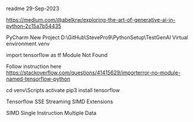 readme
29-Sep-2023

https://medium.com/@abelkrw/exploring-the-art-of-generative-ai-in-python-2c15a7b54435

PyCharm
New Project
D:\GitHub\StevePro9\PythonSetup\TestGenAI
Virtual environment	venv

import tensorflow as tf
Module Not Found

Follow instruction here
https://stackoverflow.com/questions/41415629/importerror-no-module-named-tensorflow-python

cd venv\Scripts
activate
pip3 install tensorflow


Tensorflow
SSE
Streaming SIMD Extensions

SIMD
Single Instruction Multiple Data
